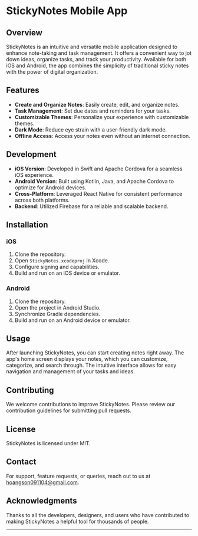 # StickyNotes Mobile App

## Overview
StickyNotes is an intuitive and versatile mobile application designed to enhance note-taking and task management. It offers a convenient way to jot down ideas, organize tasks, and track your productivity. Available for both iOS and Android, the app combines the simplicity of traditional sticky notes with the power of digital organization.

## Features
- **Create and Organize Notes**: Easily create, edit, and organize notes.
- **Task Management**: Set due dates and reminders for your tasks.
- **Customizable Themes**: Personalize your experience with customizable themes.
- **Dark Mode**: Reduce eye strain with a user-friendly dark mode.
- **Offline Access**: Access your notes even without an internet connection.

## Development
- **iOS Version**: Developed in Swift and Apache Cordova for a seamless iOS experience.
- **Android Version**: Built using Kotlin, Java, and Apache Cordova to optimize for Android devices.
- **Cross-Platform**: Leveraged React Native for consistent performance across both platforms.
- **Backend**: Utilized Firebase for a reliable and scalable backend.

## Installation

### iOS
1. Clone the repository.
2. Open `StickyNotes.xcodeproj` in Xcode.
3. Configure signing and capabilities.
4. Build and run on an iOS device or emulator.

### Android
1. Clone the repository.
2. Open the project in Android Studio.
3. Synchronize Gradle dependencies.
4. Build and run on an Android device or emulator.

## Usage
After launching StickyNotes, you can start creating notes right away. The app's home screen displays your notes, which you can customize, categorize, and search through. The intuitive interface allows for easy navigation and management of your tasks and ideas.

## Contributing
We welcome contributions to improve StickyNotes. Please review our contribution guidelines for submitting pull requests.

## License
StickyNotes is licensed under MIT.

## Contact
For support, feature requests, or queries, reach out to us at hoangson091104@gmail.com.

## Acknowledgments
Thanks to all the developers, designers, and users who have contributed to making StickyNotes a helpful tool for thousands of people.

---